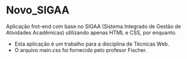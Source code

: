 # Novo_SIGAA
Aplicação frot-end com base no SIGAA (Sistema Integrado de Gestão de Atividades Acadêmicas) utilizando apenas HTML e CSS, por enquanto.
 
 - Esta aplicação é um trabalho para a disciplina de Técnicas Web.
 - O arquivo main.css foi fornecido pelo profesor Fischer.

 
 
 
